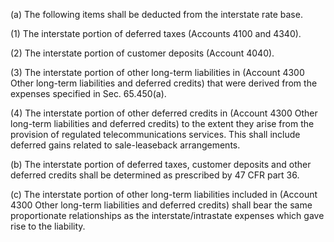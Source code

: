 (a) The following items shall be deducted from the interstate rate base.

(1) The interstate portion of deferred taxes (Accounts 4100 and 4340).

(2) The interstate portion of customer deposits (Account 4040).

(3) The interstate portion of other long-term liabilities in (Account 4300 Other long-term liabilities and deferred credits) that were derived from the expenses specified in Sec. 65.450(a).

(4) The interstate portion of other deferred credits in (Account 4300 Other long-term liabilities and deferred credits) to the extent they arise from the provision of regulated telecommunications services. This shall include deferred gains related to sale-leaseback arrangements.

(b) The interstate portion of deferred taxes, customer deposits and other deferred credits shall be determined as prescribed by 47 CFR part 36.

(c) The interstate portion of other long-term liabilities included in (Account 4300 Other long-term liabilities and deferred credits) shall bear the same proportionate relationships as the interstate/intrastate expenses which gave rise to the liability.

